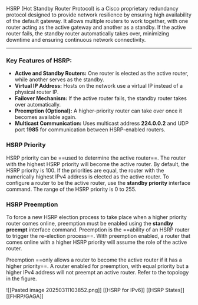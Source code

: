 HSRP (Hot Standby Router Protocol) is a Cisco proprietary redundancy protocol designed to provide network resilience by ensuring high availability of the default gateway. It allows multiple routers to work together, with one router acting as the active gateway and another as a standby. If the active router fails, the standby router automatically takes over, minimizing downtime and ensuring continuous network connectivity.

---
### Key Features of HSRP:

- **Active and Standby Routers:** One router is elected as the active router, while another serves as the standby.
- **Virtual IP Address:** Hosts on the network use a virtual IP instead of a physical router IP.
- **Failover Mechanism:** If the active router fails, the standby router takes over automatically.
- **Preemption (Optional):** A higher-priority router can take over once it becomes available again.
- **Multicast Communication:** Uses multicast address **224.0.0.2** and UDP port **1985** for communication between HSRP-enabled routers.

### HSRP Priority
HSRP priority can be ==used to determine the active router==. The router with the highest HSRP priority will become the active router. By default, the HSRP priority is 100. If the priorities are equal, the router with the numerically highest IPv4 address is elected as the active router.
To configure a router to be the active router, use the **standby priority** interface command. The range of the HSRP priority is 0 to 255.

### HSRP Preemption
To force a new HSRP election process to take place when a higher priority router comes online, preemption must be enabled using the **standby preempt** interface command. Preemption is the ==ability of an HSRP router to trigger the re-election process==. With preemption enabled, a router that comes online with a higher HSRP priority will assume the role of the active router.

Preemption ==only allows a router to become the active router if it has a higher priority==. A router enabled for preemption, with equal priority but a higher IPv4 address will not preempt an active router. Refer to the topology in the figure.

![[Pasted image 20250311103852.png]]
[[HSRP for IPv6]] 
[[HSRP States]] 
[[FHRP/GAGA]]  